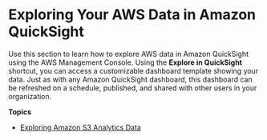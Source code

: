 # Exploring Your AWS Data in Amazon QuickSight<a name="explore-in-quicksight"></a>

Use this section to learn how to explore AWS data in Amazon QuickSight using the AWS Management Console\. Using the **Explore in QuickSight** shortcut, you can access a customizable dashboard template showing your data\. Just as with any Amazon QuickSight dashboard, this dashboard can be refreshed on a schedule, published, and shared with other users in your organization\. 

**Topics**
+ [Exploring Amazon S3 Analytics Data](explore-from-s3-analytics.md)